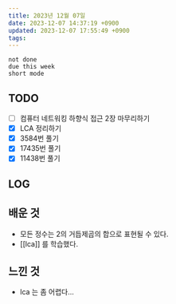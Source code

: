 ```yaml
---
title: 2023년 12월 07일
date: 2023-12-07 14:37:19 +0900
updated: 2023-12-07 17:55:49 +0900
tags: 
---
```


```tasks
not done 
due this week
short mode
```

## TODO

- [ ] 컴퓨터 네트워킹 하향식 접근 2장 마무리하기
- [x] LCA 정리하기
- [x] 3584번 풀기
- [x] 17435번 풀기
- [x] 11438번 풀기

## LOG

## 배운 것

- 모든 정수는 2의 거듭제곱의 합으로 표현될 수 있다.
- [[lca]] 를 학습했다.

## 느낀 것

- lca 는 좀 어렵다…